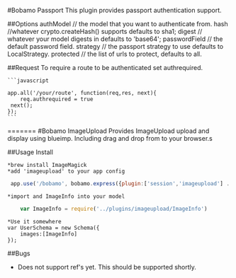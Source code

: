 #Bobamo Passport
This plugin provides passport authentication support.

##Options
 authModel // the model that you want to authenticate from.
 hash //whatever crypto.createHash() supports defaults to sha1;
 digest // whatever your model digests in defaults to 'base64';
 passwordField // the default password field.
 strategy // the passport strategy to use defaults to LocalStrategy.
 protected // the list of urls to protect, defaults to all.

##Request
To require a route to be authenticated set authrequired.

    ```javascript

    app.all('/your/route', function(req,res, next){
        req.authrequired = true
     next();
    });
    ```
=======
#Bobamo ImageUpload
Provides ImageUpload upload and display using blueimp.  Including drag and drop from to your browser.s

##Usage
Install

    *brew install ImageMagick
    *add 'imageupload' to your app config
```javascript
 app.use('/bobamo', bobamo.express({plugin:['session','imageupload'] ...
```
    *import and ImageInfo into your model

```javascript
    var ImageInfo = require('../plugins/imageupload/ImageInfo')
```
    *Use it somewhere
    var UserSchema = new Schema({
        images:[ImageInfo]
    });

##Bugs
* Does not support ref's yet.  This should be supported shortly.

